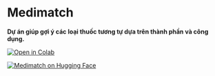 # Medimatch
<b>Dự án giúp gợi ý các loại thuốc tương tự dựa trên thành phần và công dụng.</b>

[![Open in Colab](https://colab.research.google.com/assets/colab-badge.svg)](https://colab.research.google.com/github/devbernie/Medimatch/blob/main/Medimatch-final.ipynb)

[![Medimatch on Hugging Face](https://img.shields.io/badge/Hugging%20Face-Medimatch-yellow)](https://huggingface.co/spaces/devbernie/Medimatch)
